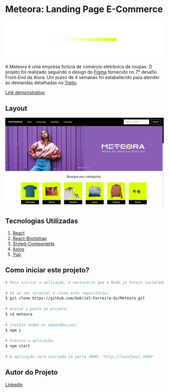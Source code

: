 # Meteora: Landing Page E-Commerce

![Meteora](./src/Assets/Meteora-slogan.svg)

A Meteora é uma empresa fictícia de comércio eletrônico de roupas. O projeto foi realizado seguindo o design do [Figma](https://www.figma.com) fornecido no 7º desafio Front-End da Alura. Um prazo de 4 semanas foi estabelecido para atender às demandas detalhadas no [Trello](https://trello.com/pt-BR?&aceid=&adposition=&adgroup=148159506607&campaign=19269516466&creative=641463051732&device=c&keyword=trello&matchtype=e&network=g&placement=&ds_kids=p74543507295&ds_e=GOOGLE&ds_eid=700000001557344&ds_e1=GOOGLE&gad=1&gclid=CjwKCAjwzo2mBhAUEiwAf7wjksrPgC2nQlMN04GbQw7YH1IJV0AN-7F3fqHjYUy35ouy2vv3QZ7HCRoCkgUQAvD_BwE&gclsrc=aw.ds).

 
[Link demonstrativo](https://meteora-94nu-g43gmvcza-bielq26.vercel.app/)

## Layout
![Tela Desktop](./public/demonstrativo.png)

## Tecnologias Utilizadas
1. [React](https://pt-br.react.dev)
2. [React-Bootstrap](https://react-bootstrap.netlify.app/)
3. [Styled-Components](https://styled-components.com/)
4. [Axios](https://axios-http.com/ptbr/)
5. [Yup](https://github.com/jquense/yup/tree/pre-v1)



## Como iniciar este projeto?

``` bash
# Para iniciar a aplicação, é necessário que o Node.js esteja instalado no computador.

# Vá ao seu terminal e clone este repositório:
$ git clone https://github.com/Gabriel-Ferreira-Qz/Meteora.git

# Acesse a pasta do projeto:
$ cd meteora 

# instale todas as dependências:
$ npm i

# Execute a aplicação:
$ npm start

# A aplicação será iniciada na porta 3000: "http://localhost:3000"
```

## Autor do Projeto
[Linkedin](https://www.linkedin.com/in/gabriel-queiroz-7a1428212/)